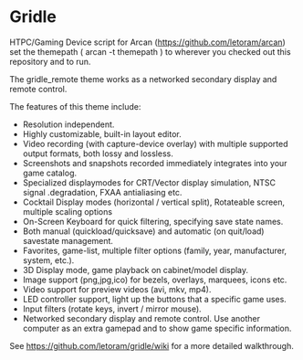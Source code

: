 Gridle
======

HTPC/Gaming Device script for Arcan (https://github.com/letoram/arcan)
set the themepath ( arcan -t themepath ) to wherever you checked
out this repository and to run.

The gridle_remote theme works as a networked secondary display and remote control.

The features of this theme include:

- Resolution independent.
- Highly customizable, built-in layout editor.
- Video recording (with capture-device overlay) with multiple supported output formats, both lossy and lossless.
- Screenshots and snapshots recorded immediately integrates into your game catalog.
- Specialized displaymodes for CRT/Vector display simulation, NTSC signal .degradation, FXAA antialiasing etc.
- Cocktail Display modes (horizontal / vertical split), Rotateable screen, multiple scaling options
- On-Screen Keyboard for quick filtering, specifying save state names.
- Both manual (quickload/quicksave) and automatic (on quit/load) savestate management.
- Favorites, game-list, multiple filter options (family, year, manufacturer, system, etc.).
- 3D Display mode, game playback on cabinet/model display.
- Image support (png,jpg,ico) for bezels, overlays, marquees, icons etc.
- Video support for preview videos (avi, mkv, mp4).
- LED controller support, light up the buttons that a specific game uses.
- Input filters (rotate keys, invert / mirror mouse).
- Networked secondary display and remote control. Use another computer as an extra gamepad and to show game specific information.

See https://github.com/letoram/gridle/wiki for a more detailed walkthrough.
